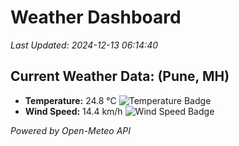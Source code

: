 
# Weather Dashboard

_Last Updated: 2024-12-13 06:14:40_

## Current Weather Data: (Pune, MH)
- **Temperature:** 24.8 °C ![Temperature Badge](https://img.shields.io/badge/Temperature-Medium%20Temp-green)
- **Wind Speed:** 14.4 km/h ![Wind Speed Badge](https://img.shields.io/badge/Wind%20Speed-Low%20Wind-blue)

*Powered by Open-Meteo API*
